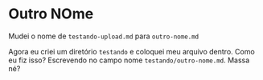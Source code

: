  # Outro NOme
 
 Mudei o nome de `testando-upload.md` para `outro-nome.md`
 
Agora eu criei um diretório `testando` e coloquei meu arquivo dentro.
Como eu fiz isso?
Escrevendo no campo nome `testando/outro-nome.md`. Massa né?
